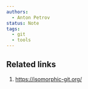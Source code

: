 ```yaml
---
authors:
  - Anton Petrov
status: Note
tags:
  - git
  - tools
---
```

## Related links

1. https://isomorphic-git.org/